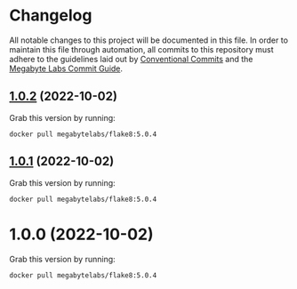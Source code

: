 # Changelog

All notable changes to this project will be documented in this file. In order to maintain this file through automation, all commits to this repository must adhere to the guidelines laid out by [Conventional Commits](https://conventionalcommits.org) and the [Megabyte Labs Commit Guide](https://megabyte.space/docs/contributing/commits).

## [1.0.2](https://gitlab.com/megabyte-labs/docker/codeclimate/flake8/compare/v1.0.1...v1.0.2) (2022-10-02)





Grab this version by running:


```shell
docker pull megabytelabs/flake8:5.0.4
```

## [1.0.1](https://gitlab.com/megabyte-labs/docker/codeclimate/flake8/compare/v1.0.0...v1.0.1) (2022-10-02)





Grab this version by running:


```shell
docker pull megabytelabs/flake8:5.0.4
```

# 1.0.0 (2022-10-02)





Grab this version by running:


```shell
docker pull megabytelabs/flake8:5.0.4
```
